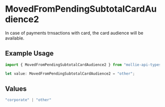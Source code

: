 # MovedFromPendingSubtotalCardAudience2

In case of payments trnsactions with card, the card audience will be available.

## Example Usage

```typescript
import { MovedFromPendingSubtotalCardAudience2 } from "mollie-api-typescript/models/operations";

let value: MovedFromPendingSubtotalCardAudience2 = "other";
```

## Values

```typescript
"corporate" | "other"
```